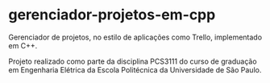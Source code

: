 # gerenciador-projetos-em-cpp
Gerenciador de projetos, no estilo de aplicações como Trello, implementado em C++.

Projeto realizado como parte da disciplina PCS3111 do curso de graduação em Engenharia Elétrica da Escola Politécnica da Universidade de São Paulo.
